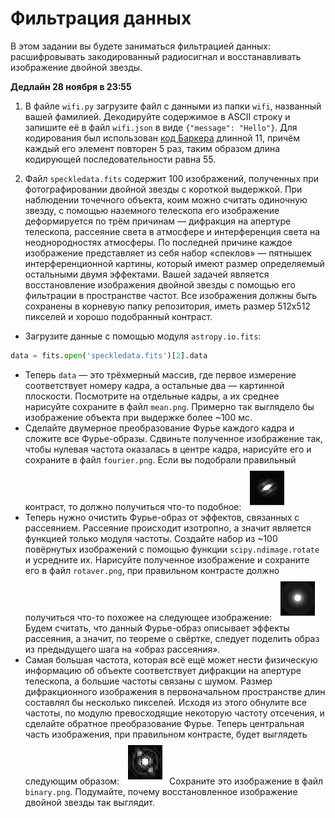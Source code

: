 # Фильтрация данных

В этом задании вы будете заниматься фильтрацией данных: расшифровывать закодированный радиосигнал и восстанавливать изображение двойной звезды.

**Дедлайн 28 ноября в 23:55**

1. В файле `wifi.py` загрузите файл с данными из папки `wifi`, названный вашей фамилией. Декодируйте содержимое в ASCII строку и запишите её в файл `wifi.json` в виде `{"message": "Hello"}`. Для кодирования был использован [код Баркера](https://ru.wikipedia.org/wiki/Последовательность_Баркера) длинной 11, причём каждый его элемент повторен 5 раз, таким образом длина кодирующей последовательности равна 55.

2. Файл `speckledata.fits` содержит 100 изображений, полученных при фотографировании двойной звезды с короткой выдержкой.
При наблюдении точечного объекта, коим можно считать одиночную звезду, с помощью наземного телескопа его изображение деформируется по трём причинам — дифракция на апертуре телескопа, рассеяние света в атмосфере и интерференция света на неоднородностях атмосферы.
По последней причине каждое изображение представляет из себя набор «спеклов» — пятнышек интерференционной картины, который имеют размер определяемый остальными двумя эффектами.
Вашей задачей является восстановление изображения двойной звезды с помощью его фильтрации в пространстве частот.
Все изображения должны быть сохранены в корневую папку репозитория, иметь размер 512x512 пикселей и хорошо подобранный контраст.
 - Загрузите данные с помощью модуля `astropy.io.fits`:
 ```python
 data = fits.open('speckledata.fits')[2].data
 ```
 - Теперь `data` — это трёхмерный массив, где первое измерение соответствует номеру кадра, а остальные два — картинной плоскости.
 Посмотрите на отдельные кадры, а их среднее нарисуйте сохраните в файл `mean.png`.
 Примерно так выглядело бы изображение объекта при выдержке более ~100 мс.
 - Сделайте двумерное преобразование Фурье каждого кадра и сложите все Фурье-образы.
 Сдвиньте полученное изображение так, чтобы нулевая частота оказалась в центре кадра, нарисуйте его и сохраните в файл `fourier.png`.
 Если вы подобрали правильный контраст, то должно получиться что-то подобное:
 ![Fourier](task/fourier.png)
 - Теперь нужно очистить Фурье-образ от эффектов, связанных с рассеянием.
 Рассеяние происходит изотропно, а значит является функцией только модуля частоты.
 Создайте набор из ~100 повёрнутых изображений с помощью функции `scipy.ndimage.rotate` и усредните их.
 Нарисуйте полученное изображение и сохраните его в файл `rotaver.png`, при правильном контрасте должно получиться что-то похожее на следующее изображение:
 ![Rotaver](task/rotaver.png)
 Будем считать, что данный Фурье-образ описывает эффекты рассеяния, а значит, по теореме о свёртке, следует поделить образ из предыдущего шага на «образ рассеяния».
 - Самая большая частота, которая всё ещё может нести физическую информацию об объекте соответствует дифракции на апертуре телескопа, а большие частоты связаны с шумом.
 Размер дифракционного изображения в первоначальном пространстве длин составлял бы несколько пикселей.
 Исходя из этого обнулите все частоты, по модулю превосходящие некоторую частоту отсечения, и сделайте обратное преобразование Фурье.
 Теперь центральная часть изображения, при правильном контрасте, будет выглядеть следующим образом:
 ![Binary](task/binary.png)
 Сохраните это изображение в файл `binary.png`.
 Подумайте, почему восстановленное изображение двойной звезды так выглядит.
